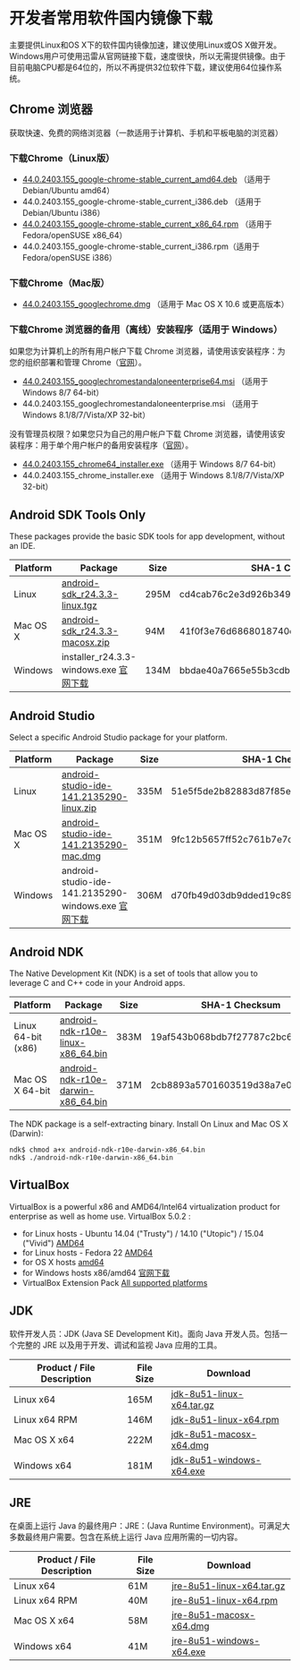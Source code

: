 # 开发者常用软件国内镜像下载

主要提供Linux和OS X下的软件国内镜像加速，建议使用Linux或OS X做开发。Windows用户可使用迅雷从官网链接下载，速度很快，所以无需提供镜像。由于目前电脑CPU都是64位的，所以不再提供32位软件下载，建议使用64位操作系统。

## Chrome 浏览器

获取快速、免费的网络浏览器（一款适用于计算机、手机和平板电脑的浏览器）

### 下载Chrome（Linux版）

 * [44.0.2403.155\_google-chrome-stable\_current\_amd64.deb](http://dl.gmirror.org/chrome/linux/44.0.2403.155\_google-chrome-stable\_current\_amd64.deb) （适用于 Debian/Ubuntu amd64）
 * 44.0.2403.155\_google-chrome-stable\_current\_i386.deb （适用于 Debian/Ubuntu i386）
 * [44.0.2403.155\_google-chrome-stable\_current\_x86\_64.rpm](http://dl.gmirror.org/chrome/linux/44.0.2403.155\_google-chrome-stable\_current\_x86\_64.rpm) （适用于 Fedora/openSUSE x86\_64）
 * 44.0.2403.155\_google-chrome-stable\_current\_i386.rpm（适用于 Fedora/openSUSE i386）

### 下载Chrome（Mac版）

 * [44.0.2403.155\_googlechrome.dmg](http://dl.gmirror.org/chrome/mac/44.0.2403.155\_googlechrome.dmg) （适用于 Mac OS X 10.6 或更高版本）

### 下载Chrome 浏览器的备用（离线）安装程序（适用于 Windows）

如果您为计算机上的所有用户帐户下载 Chrome 浏览器，请使用该安装程序：为您的组织部署和管理 Chrome（[官网](http://www.google.cn/intl/zh-CN/chrome/business/browser/admin/)）。

 * [44.0.2403.155\_googlechromestandaloneenterprise64.msi](http://dl.gmirror.org/chrome/win/44.0.2403.155\_googlechromestandaloneenterprise64.msi) （适用于 Windows 8/7 64-bit）
 * 44.0.2403.155\_googlechromestandaloneenterprise.msi （适用于 Windows 8.1/8/7/Vista/XP 32-bit）

没有管理员权限？如果您只为自己的用户帐户下载 Chrome 浏览器，请使用该安装程序：用于单个用户帐户的备用安装程序（[官网](http://www.google.cn/intl/zh-CN/chrome/business/browser/?standalone=1)）。

 * [44.0.2403.155\_chrome64\_installer.exe](http://dl.gmirror.org/chrome/win/44.0.2403.155\_chrome64\_installer.exe) （适用于 Windows 8/7 64-bit）
 * 44.0.2403.155\_chrome\_installer.exe （适用于 Windows 8.1/8/7/Vista/XP 32-bit）

## Android SDK Tools Only

These packages provide the basic SDK tools for app development, without an IDE.

Platform | Package | Size | SHA-1 Checksum
---------|---------|------|---------------
Linux    | [android-sdk\_r24.3.3-linux.tgz](http://dl.gmirror.org/android/android-sdk\_r24.3.3-linux.tgz) | 295M | cd4cab76c2e3d926b3495c26ec56c831ba77d0d0
Mac OS X | [android-sdk\_r24.3.3-macosx.zip](http://dl.gmirror.org/android/android-sdk\_r24.3.3-macosx.zip) | 94M | 41f0f3e76d6868018740e654aefb04fd765c357d
Windows  | installer\_r24.3.3-windows.exe [官网下载](http://dl.google.com/android/installer\_r24.3.3-windows.exe) | 134M | bbdae40a7665e55b3cdb1fbae865986e6cd3df14

## Android Studio

Select a specific Android Studio package for your platform.

Platform | Package | Size | SHA-1 Checksum
---------|---------|------|---------------
Linux    | [android-studio-ide-141.2135290-linux.zip](http://dl.gmirror.org/android/studio/android-studio-ide-141.2135290-linux.zip) | 335M | 51e5f5de2b82883d87f85ee38cf7b7b8b2e7debf
Mac OS X | [android-studio-ide-141.2135290-mac.dmg](http://dl.gmirror.org/android/studio/android-studio-ide-141.2135290-mac.dmg) | 351M | 9fc12b5657ff52c761b7e7c115feade2a9728386
Windows  | android-studio-ide-141.2135290-windows.exe [官网下载](https://dl.google.com/dl/android/studio/install/1.3.1.0/android-studio-ide-141.2135290-windows.exe) | 306M | d70fb49d03db9dded19c891a92452601e39272f4

## Android NDK

The Native Development Kit (NDK) is a set of tools that allow you to leverage C and C++ code in your Android apps.

Platform | Package | Size | SHA-1 Checksum
---------|---------|------|---------------
Linux 64-bit (x86) | [android-ndk-r10e-linux-x86\_64.bin](http://dl.gmirror.org/android/ndk/android-ndk-r10e-linux-x86\_64.bin) | 383M | 19af543b068bdb7f27787c2bc69aba7f
Mac OS X 64-bit | [android-ndk-r10e-darwin-x86\_64.bin](http://dl.gmirror.org/android/ndk/android-ndk-r10e-darwin-x86\_64.bin) | 371M | 2cb8893a5701603519d38a7e04c50e81

The NDK package is a self-extracting binary. Install On Linux and Mac OS X (Darwin):

```
ndk$ chmod a+x android-ndk-r10e-darwin-x86_64.bin
ndk$ ./android-ndk-r10e-darwin-x86_64.bin
```

## VirtualBox

VirtualBox is a powerful x86 and AMD64/Intel64 virtualization product for enterprise as well as home use. VirtualBox 5.0.2 :

 * for Linux hosts - Ubuntu 14.04 ("Trusty") / 14.10 ("Utopic") / 15.04 ("Vivid") [AMD64](http://dl.gmirror.org/virtualbox/virtualbox-5.0\_5.0.2-102096~Ubuntu~trusty\_amd64.deb)
 * for Linux hosts - Fedora 22 [AMD64](http://dl.gmirror.org/virtualbox/VirtualBox-5.0-5.0.2_102096_fedora22-1.x86_64.rpm)
 * for OS X hosts [amd64](http://dl.gmirror.org/virtualbox/VirtualBox-5.0.2-102096-OSX.dmg)
 * for Windows hosts x86/amd64 [官网下载](http://download.virtualbox.org/virtualbox/5.0.2/VirtualBox-5.0.2-102096-Win.exe)
 * VirtualBox Extension Pack  [All supported platforms](http://dl.gmirror.org/virtualbox/Oracle_VM_VirtualBox_Extension_Pack-5.0.2-102096.vbox-extpack)

## JDK

软件开发人员：JDK (Java SE Development Kit)。面向 Java 开发人员。包括一个完整的 JRE 以及用于开发、调试和监视 Java 应用的工具。

Product / File Description | File Size | Download
---------------------------|-----------|---------
Linux x64                  | 165M      | [jdk-8u51-linux-x64.tar.gz](http://dl.gmirror.org/java/jdk-8u51-linux-x64.tar.gz)
Linux x64 RPM              | 146M      | [jdk-8u51-linux-x64.rpm](http://dl.gmirror.org/java/jdk-8u51-linux-x64.rpm)
Mac OS X x64               | 222M      | [jdk-8u51-macosx-x64.dmg](http://dl.gmirror.org/java/jdk-8u51-macosx-x64.dmg)
Windows x64                | 181M      | [jdk-8u51-windows-x64.exe](http://dl.gmirror.org/java/jdk-8u51-windows-x64.exe)

## JRE

在桌面上运行 Java 的最终用户：JRE：(Java Runtime Environment)。可满足大多数最终用户需要。包含在系统上运行 Java 应用所需的一切内容。

Product / File Description | File Size | Download
---------------------------|-----------|---------
Linux x64                  | 61M       | [jre-8u51-linux-x64.tar.gz](http://dl.gmirror.org/java/jre-8u51-linux-x64.tar.gz)
Linux x64 RPM              | 40M       | [jre-8u51-linux-x64.rpm](http://dl.gmirror.org/java/jre-8u51-linux-x64.rpm)
Mac OS X x64               | 58M       | [jre-8u51-macosx-x64.dmg](http://dl.gmirror.org/java/jre-8u51-macosx-x64.dmg)
Windows x64                | 41M       | [jre-8u51-windows-x64.exe](http://dl.gmirror.org/java/jre-8u51-windows-x64.exe)

<!-- UY BEGIN -->
<div id="uyan_frame"></div>
<script type="text/javascript" src="http://v2.uyan.cc/code/uyan.js?uid=2050318"></script>
<!-- UY END -->
